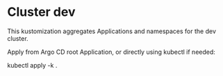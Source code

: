 # Cluster dev

This kustomization aggregates Applications and namespaces for the dev cluster.

Apply from Argo CD root Application, or directly using kubectl if needed:

kubectl apply -k .
